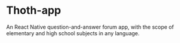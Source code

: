 # Thoth-app
 An React Native question-and-answer forum app, with the scope of elementary and high school subjects in any language.
